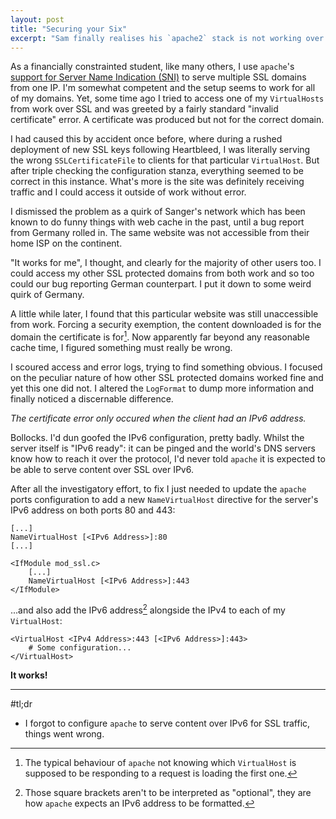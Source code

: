 ```yaml
---
layout: post
title: "Securing your Six"
excerpt: "Sam finally realises his `apache2` stack is not working over IPv6."
---
```


As a financially constrainted student, like many others, I use `apache`'s
[support for Server Name Indication (SNI)](https://wiki.apache.org/httpd/NameBasedSSLVHostsWithSNI)
to serve multiple SSL domains from one IP. I'm somewhat competent and the setup seems to work for
all of my domains. Yet, some time ago I tried to access one of my `VirtualHosts` from work over SSL
and was greeted by a fairly standard "invalid certificate" error. A certificate was produced but not for
the correct domain.

I had caused this by accident once before, where during a rushed deployment of new SSL keys following
Heartbleed, I was literally serving the wrong `SSLCertificateFile` to clients for that particular `VirtualHost`.
But after triple checking the configuration stanza, everything seemed to be correct in this instance.
What's more is the site was definitely receiving traffic and I could access it outside of work without error.

I dismissed the problem as a quirk of Sanger's network which has been known to do funny
things with web cache in the past, until a bug report from Germany rolled in. The same
website was not accessible from their home ISP on the continent.

"It works for me", I thought, and clearly for the majority of other users too. I could access
my other SSL protected domains from both work and so too could our bug reporting German counterpart.
I put it down to some weird quirk of Germany.

A little while later, I found that this particular website was still unaccessible from work.
Forcing a security exemption, the content downloaded is for the domain the certificate is for[^2].
Now apparently far beyond any reasonable cache time, I figured something must really be wrong.

I scoured access and error logs, trying to find something obvious. I focused on the peculiar nature
of how other SSL protected domains worked fine and yet this one did not. I altered the `LogFormat` to
dump more information and finally noticed a discernable difference.

*The certificate error only occured when the client had an IPv6 address.*

Bollocks. I'd dun goofed the IPv6 configuration, pretty badly. Whilst the server itself is
"IPv6 ready": it can be pinged and the world's DNS servers know how to reach it over
the protocol, I'd never told `apache` it is expected to be able to serve content over SSL over IPv6.

After all the investigatory effort, to fix I just needed to update the `apache` ports configuration
to add a new `NameVirtualHost` directive for the server's IPv6 address on both ports 80 and 443:

```
[...]
NameVirtualHost [<IPv6 Address>]:80
[...]

<IfModule mod_ssl.c>
    [...]
    NameVirtualHost [<IPv6 Address>]:443
</IfModule>
```

...and also add the IPv6 address[^1] alongside the IPv4 to each of my `VirtualHost`:

```
<VirtualHost <IPv4 Address>:443 [<IPv6 Address>]:443>
    # Some configuration...
</VirtualHost>
```
**It works!**

* * *

#tl;dr
* I forgot to configure `apache` to serve content over IPv6 for SSL traffic, things went wrong.

[^1]: Those square brackets aren't to be interpreted as "optional", they are how `apache` expects an IPv6 address to be formatted.

[^2]: The typical behaviour of `apache` not knowing which `VirtualHost` is supposed to be responding to a request is loading the first one.
